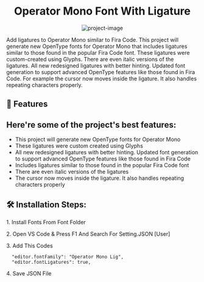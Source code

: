 <h1 align="center" id="title">Operator Mono Font With Ligature</h1>

<p align="center"><img src="https://i.postimg.cc/VNXd439Z/opmono.png" alt="project-image"></p>

<p id="description">Add ligatures to Operator Mono similar to Fira Code. This project will generate new OpenType fonts for Operator Mono that includes ligatures similar to those found in the popular Fira Code font. These ligatures were custom-created using Glyphs. There are even italic versions of the ligatures. All new redesigned ligatures with better hinting. Updated font generation to support advanced OpenType features like those found in Fira Code. For example the cursor now moves inside the ligature. It also handles repeating characters properly.</p>

  
<h2>🧐 Features</h2>

## Here're some of the project's best features:

*   This project will generate new OpenType fonts for Operator Mono
*   These ligatures were custom created using Glyphs
*   All new redesigned ligatures with better hinting. Updated font generation to support advanced OpenType features like those found in Fira Code
*   Includes ligatures similar to those found in the popular Fira Code font
*   There are even italic versions of the ligatures
*   The cursor now moves inside the ligature. It also handles repeating characters properly

<h2>🛠️ Installation Steps:</h2>

<p>1. Install Fonts From Font Folder</p>

<p>2. Open VS Code &amp; Press F1 And Search For Setting.JSON [User]</p>

<p>3. Add This Codes</p>

```
  "editor.fontFamily": "Operator Mono Lig",
  "editor.fontLigatures": true,  
```

<p>4. Save JSON File</p>